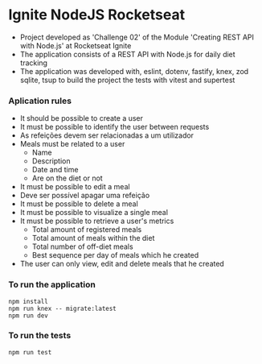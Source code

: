 # Ignite NodeJS Rocketseat 
- Project developed as 'Challenge 02' of the Module 'Creating REST API with Node.js' at Rocketseat Ignite 
- The application consists of a REST API with Node.js for daily diet tracking
- The application was developed with, eslint, dotenv, fastify, knex, zod sqlite, tsup to build the project the tests with vitest and supertest

### Aplication rules
- It should be possible to create a user
- It must be possible to identify the user between requests
- As refeições devem ser relacionadas a um utilizador
- Meals must be related to a user
  -	Name
  -	Description
  -	Date and time
  - Are on the diet or not
- It must be possible to edit a meal
- Deve ser possível apagar uma refeição
- It must be possible to delete a meal
- It must be possible to visualize a single meal
- It must be possible to retrieve a user's metrics
  -	Total amount of registered meals
  -	Total amount of meals within the diet
  -	Total number of off-diet meals
  -	Best sequence per day of meals which he created
- The user can only view, edit and delete meals that he created

### To run the application
```
npm install
npm run knex -- migrate:latest
npm run dev
```

### To run the tests
```
npm run test
```
